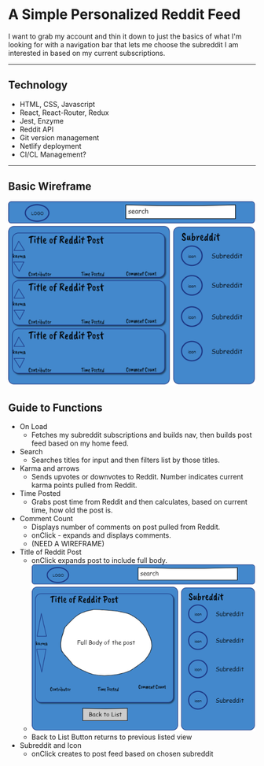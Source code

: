 # A Simple Personalized Reddit Feed
I want to grab my account and thin it down to just the basics of what I'm looking for with a navigation bar that lets me choose the subreddit I am interested in based on my current subscriptions.

---------------------
## Technology
- HTML, CSS, Javascript
- React, React-Router, Redux
- Jest, Enzyme
- Reddit API
- Git version management
- Netlify deployment
- CI/CL Management?

-------------------
## Basic Wireframe

![Main Page Wireframe](./WireFrame/RedditPersonal.png "Main Page Wireframe")

## Guide to Functions

- On Load
    - Fetches my subreddit subscriptions and builds nav, then builds post feed based on my home feed.
- Search
    - Searches titles for input and then filters list by those titles.
- Karma and arrows
    - Sends upvotes or downvotes to Reddit.  Number indicates current karma points pulled from Reddit.
- Time Posted
    - Grabs post time from Reddit and then calculates, based on current time, how old the post is.
- Comment Count
    - Displays number of comments on post pulled from Reddit. 
    - onClick - expands and displays comments.
    - (NEED A WIREFRAME)
- Title of Reddit Post
    - onClick expands post to include full body.
    - ![Full Post Wireframe](./WireFrame/RedditFullPost.png "Full Post Wireframe")
    - Back to List Button returns to previous listed view
- Subreddit and Icon
    - onClick creates to post feed based on chosen subreddit


